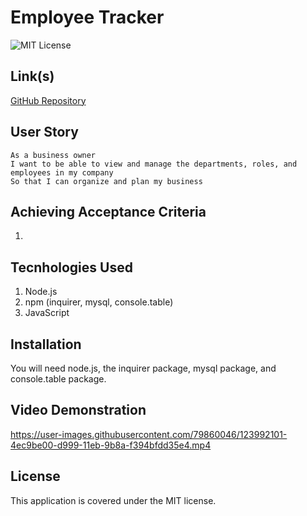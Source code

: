 # Employee Tracker

![MIT License](https://img.shields.io/badge/License-MIT-yellow.svg)

## Link(s)

[GitHub Repository](https://github.com/emangano2816/employee_tracker)

## User Story

```text
As a business owner
I want to be able to view and manage the departments, roles, and employees in my company
So that I can organize and plan my business
```

## Achieving Acceptance Criteria

1. 

## Tecnhologies Used

1. Node.js
2. npm (inquirer, mysql, console.table)
4. JavaScript

## Installation

You will need node.js, the inquirer package, mysql package, and console.table package.

## Video Demonstration

https://user-images.githubusercontent.com/79860046/123992101-4ec9be00-d999-11eb-9b8a-f394bfdd35e4.mp4

## License

This application is covered under the MIT license.
